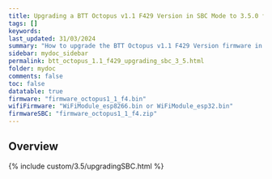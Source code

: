 ```yaml
---
title: Upgrading a BTT Octopus v1.1 F429 Version in SBC Mode to 3.5.0 from earlier versions
tags: []
keywords: 
last_updated: 31/03/2024
summary: "How to upgrade the BTT Octopus v1.1 F429 Version firmware in SBC Mode"
sidebar: mydoc_sidebar
permalink: btt_octopus_1.1_f429_upgrading_sbc_3_5.html
folder: mydoc
comments: false
toc: false
datatable: true
firmware: "firmware_octopus1_1_f4.bin"
wifiFirmware: "WiFiModule_esp8266.bin or WiFiModule_esp32.bin"
firmwareSBC: "firmware_octopus1_1_f4.zip"
---
```


## Overview

{% include custom/3.5/upgradingSBC.html %}
